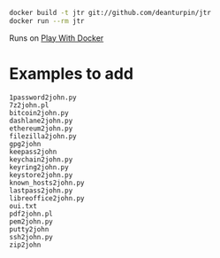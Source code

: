 ```bash
docker build -t jtr git://github.com/deanturpin/jtr
docker run --rm jtr
```

Runs on [Play With Docker](https://labs.play-with-docker.com)

# Examples to add
```
1password2john.py
7z2john.pl
bitcoin2john.py
dashlane2john.py
ethereum2john.py
filezilla2john.py
gpg2john
keepass2john
keychain2john.py
keyring2john.py
keystore2john.py
known_hosts2john.py
lastpass2john.py
libreoffice2john.py
oui.txt
pdf2john.pl
pem2john.py
putty2john
ssh2john.py
zip2john
```
